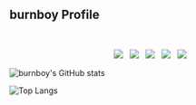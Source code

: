 ## burnboy Profile

<!--
마크다운으로 주석 처리 가능

//참고한것들
https://rainbowcode.tistory.com/380
//마크다운뱃지
https://github.com/Ileriayo/markdown-badges
//아이콘
https://simpleicons.org/?q=c


<script src="https://gist.github.com/burnboy/c7966f6d834555045e7484edc3e4360f.js"></script>

//내 테스트 토큰 이름
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


http://taewan.kim/post/markdown/#comment

잔디 설정법
https://velog.io/@kusdsuna/Github-Private-repository-commit-%EC%9E%94%EB%94%94-%EB%B3%B4%EC%9D%B4%EA%B2%8C%ED%95%98%EA%B8%B0


https://github-readme-stats.vercel.app/api?username=adamdoha&count_private=true.
-->

</br>
<p align="center">
<img src="https://img.shields.io/badge/c%23-%23239120.svg?style=for-the-badge&logo=csharp&logoColor=white"/></a> &nbsp 
<img src="https://img.shields.io/badge/c++-%2300599C.svg?style=for-the-badge&logo=c%2B%2B&logoColor=white"/></a> &nbsp 
<img src="https://img.shields.io/badge/unity-%23000000.svg?style=for-the-badge&logo=unity&logoColor=white"/></a> &nbsp 
<img src="https://img.shields.io/badge/unrealengine-%23313131.svg?style=for-the-badge&logo=unrealengine&logoColor=white"/></a> &nbsp 
<img src="https://img.shields.io/badge/firebase-%23039BE5.svg?style=for-the-badge&logo=firebase"/></a> &nbsp 


![burnboy's GitHub stats](https://github-readme-stats.vercel.app/api?username=burnboy&?count_private=true&show_icons=true)


![Top Langs](https://github-readme-stats.vercel.app/api/top-langs/?username=burnboy&?count_private=true)






<!--
//여기도 주석부분
**burnboy/burnboy** is a ✨ _special_ ✨ repository because its `README.md` (this file) appears on your GitHub profile.

Here are some ideas to get you started:

- 🔭 I’m currently working on ...
- 🌱 I’m currently learning ...
- 👯 I’m looking to collaborate on ...
- 🤔 I’m looking for help with ...
- 💬 Ask me about ...
- 📫 How to reach me: ...
- 😄 Pronouns: ...
- ⚡ Fun fact: ...
-->





